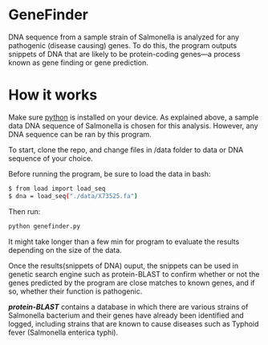 # GeneFinder

DNA sequence from a sample strain of Salmonella is analyzed for any pathogenic (disease causing) genes. To do this, the program outputs snippets of DNA that are likely to be protein-coding genes—a process known as gene finding or gene prediction. 

# How it works
Make sure [python](https://www.python.org/downloads/) is installed on your device. 
As explained above, a sample data DNA sequence of Salmonella is chosen for this analysis. However, any DNA sequence can be ran by this program.

To start, clone the repo, and change files in /data folder to data or DNA sequence of your choice. 

Before running the program, be sure to load the data in bash:

```bash
$ from load import load_seq
$ dna = load_seq("./data/X73525.fa")
```
 
 Then run:
```bash
python genefinder.py
```

It might take longer than a few min for program to evaluate the results depending on the size of the data. 

Once the results(snippets of DNA) ouput, the snippets can be used in genetic search engine such as protein-BLAST to confirm whether or not the genes predicted by the program are close matches to known genes, and if so, whether their function is pathogenic. 

***protein-BLAST*** contains a database in which there are various strains of Salmonella bacterium and their genes have already been identified and logged, including strains that are known to cause diseases such as Typhoid fever (Salmonella enterica typhi).

